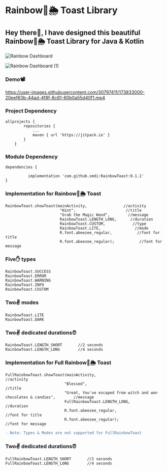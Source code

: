 
# Rainbow🌈🌦 Toast Library

## Hey there👋, I have designed this beautiful Rainbow🌈🌦 Toast Library for Java & Kotlin

![Rainbow Dashboard](https://user-images.githubusercontent.com/30797411/173832748-4ab928f9-54e2-4f0a-9bd2-a77c14ea5b82.svg)

![Rainbow Dashboard (1)](https://user-images.githubusercontent.com/30797411/173832830-917e52d0-bb8b-422a-8bcd-18abc330337a.svg)

### Demo📽

https://user-images.githubusercontent.com/30797411/173833000-20eef63b-44ad-4f8f-8c81-80b0a55d40f1.mp4

### Project Dependency

```
allprojects {
		repositories {
			...
			maven { url 'https://jitpack.io' }
		}
	}
```

### Module Dependency

```
dependencies {
	        
          implementation 'com.github.smdi:RainbowToast:0.1.1'
}

```

### Implementation for Rainbow🌈🌦 Toast

```
RainbowToast.showToast(mainActivity,                //activity
                        "Hint",                      //title
                        "Grab the Magic Wand",        //message
                        RainbowToast.LENGTH_LONG,      //duration
                        RainbowToast.CUSTOM,            //type
                        RainbowToast.LITE,               //mode
                        R.font.abeezee_regular,           //font for title
                        R.font.abeezee_regular);           //font for message
```

### Five✋ types

```
RainbowToast.SUCCESS
RainbowToast.ERROR
RainbowToast.WARNING
RainbowToast.INFO
RainbowToast.CUSTOM
```

### Two✌ modes

```
RainbowToast.LITE
RainbowToast.DARK
```

### Two✌ dedicated durations⏰

```
RainbowToast.LENGTH_SHORT       //2 seconds
RainbowToast.LENGTH_LONG        //4 seconds
```

### Implementation for Full Rainbow🌈🌦 Toast

```
FullRainbowToast.showToast(mainActivity,                                                        //activity
                          "Blessed",                                                             //title
                          "Great, You've escaped from witch and won chocolates & candies",        //message
                          FullRainbowToast.LENGTH_LONG,                                            //duration
                          R.font.abeezee_regular,                                                   //font for title
                          R.font.abeezee_regular);                                                   //font for message
```

```diff
- Note: Types & Modes are not supported for FullRainbowToast
```

### Two✌ dedicated durations⏰

```
FullRainbowToast.LENGTH_SHORT       //2 seconds
FullRainbowToast.LENGTH_LONG        //4 seconds
```
